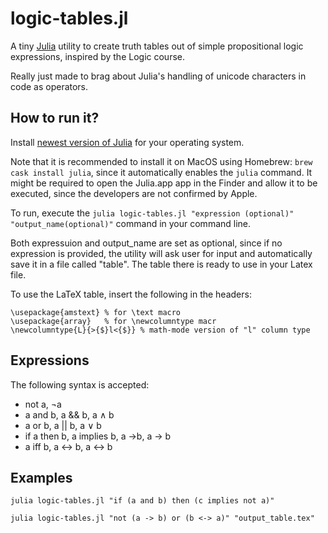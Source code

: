 # logic-tables.jl
A tiny [Julia](https://julialang.org/) utility to create truth tables out of simple
propositional logic expressions, inspired by the Logic course.

Really just made to brag about Julia's handling of unicode characters in code as
operators.

## How to run it?

Install [newest version of Julia](https://julialang.org/downloads/) for your operating system.

Note that it is recommended to install it on MacOS using Homebrew: `brew cask install julia`, since it automatically enables the `julia` command. It might be required to open the Julia.app app in the Finder and allow it to be executed, since the developers are not confirmed by Apple.

To run, execute the `julia logic-tables.jl "expression (optional)" "output_name(optional)"` command in your command line.

Both expressuion and output_name are set as optional, since if no expression is provided, the utility will ask user for input and automatically save it in a file called "table". The table there is ready to use in your Latex file.

To use the LaTeX table, insert the following in the headers:
 ```
 \usepackage{amstext} % for \text macro
 \usepackage{array}   % for \newcolumntype macr
 \newcolumntype{L}{>{$}l<{$}} % math-mode version of "l" column type
 ```

## Expressions

The following syntax is accepted:
 - not a, ¬a
 - a and b, a && b, a ∧ b
 - a or b, a || b, a ∨ b
 - if a then b, a implies b, a ->b, a → b
 - a iff b, a <-> b, a ↔ b

## Examples
 `julia logic-tables.jl "if (a and b) then (c implies not a)"`

  `julia logic-tables.jl "not (a -> b) or (b <-> a)" "output_table.tex"`
